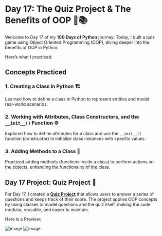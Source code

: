 # Day 17: The Quiz Project & The Benefits of OOP 🧠📚

Welcome to Day 17 of my **100 Days of Python** journey! Today, I built a quiz game using Object Oriented Programming (OOP), diving deeper into the benefits of OOP in Python. 

Here’s what I practiced:

## Concepts Practiced

### 1. Creating a Class in Python 🏗️
Learned how to define a class in Python to represent entities and model real-world scenarios.

### 2. Working with Attributes, Class Constructors, and the `__init__()` Function ⚙️
Explored how to define attributes for a class and use the `__init__()` function (constructor) to initialize class instances with specific values.

### 3. Adding Methods to a Class 🔄
Practiced adding methods (functions inside a class) to perform actions on the objects, enhancing the functionality of the class.

## Day 17 Project: Quiz Project 📝

For Day 17, I created a [**Quiz Project**](Quiz_Project.py) that allows users to answer a series of questions and keeps track of their score. The project applies OOP concepts by using classes to model questions and the quiz itself, making the code modular, reusable, and easier to maintain.


Here is a Preview:

![image](https://github.com/user-attachments/assets/e7852b99-596e-45d2-8fc9-1e6b8dcaf62b)
![image](https://github.com/user-attachments/assets/70f93763-5aa1-4c67-9a34-4749148807d2)
